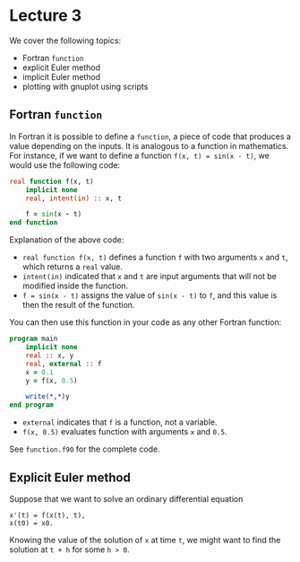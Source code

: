# Lecture 3

We cover the following topics:

- Fortran `function`
- explicit Euler method
- implicit Euler method
- plotting with gnuplot using scripts

## Fortran `function`

In Fortran it is possible to define a `function`, a piece of code that
produces a value depending on the inputs. It is analogous to a function
in mathematics. For instance, if we want to define a function `f(x, t) =
sin(x - t)`, we would use the following code:

```fortran
real function f(x, t)
    implicit none
    real, intent(in) :: x, t

    f = sin(x - t)
end function
```

Explanation of the above code:

- `real function f(x, t)` defines a function `f` with two arguments `x`
  and `t`, which returns a `real` value.
- `intent(in)` indicated that `x` and `t` are input arguments that will
  not be modified inside the function.
- `f = sin(x - t)` assigns the value of `sin(x - t)` to `f`, and this
  value is then the result of the function.

You can then use this function in your code as any other Fortran
function:

```fortran
program main
    implicit none
    real :: x, y
    real, external :: f
    x = 0.1
    y = f(x, 0.5)

    write(*,*)y
end program
```

- `external` indicates that `f` is a function, not a variable.
- `f(x, 0.5)` evaluates function with arguments `x` and `0.5`.

See `function.f90` for the complete code.


## Explicit Euler method

Suppose that we want to solve an ordinary differential equation

```
x'(t) = f(x(t), t),
x(t0) = x0.
```

Knowing the value of the solution of `x` at time `t`, we might want to
find the solution at `t + h` for some `h > 0`.
